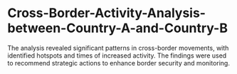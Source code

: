 # Cross-Border-Activity-Analysis-between-Country-A-and-Country-B
The analysis revealed significant patterns in cross-border movements, with identified hotspots and times of increased activity. The findings were used to recommend strategic actions to enhance border security and monitoring.
